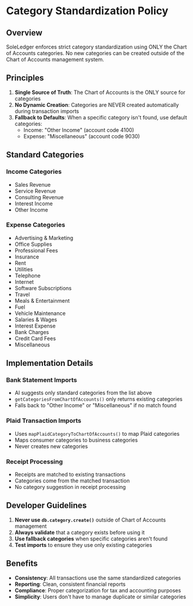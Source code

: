# Category Standardization Policy

## Overview
SoleLedger enforces strict category standardization using ONLY the Chart of Accounts categories. No new categories can be created outside of the Chart of Accounts management system.

## Principles

1. **Single Source of Truth**: The Chart of Accounts is the ONLY source for categories
2. **No Dynamic Creation**: Categories are NEVER created automatically during transaction imports
3. **Fallback to Defaults**: When a specific category isn't found, use default categories:
   - Income: "Other Income" (account code 4100)
   - Expense: "Miscellaneous" (account code 9030)

## Standard Categories

### Income Categories
- Sales Revenue
- Service Revenue
- Consulting Revenue  
- Interest Income
- Other Income

### Expense Categories
- Advertising & Marketing
- Office Supplies
- Professional Fees
- Insurance
- Rent
- Utilities
- Telephone
- Internet
- Software Subscriptions
- Travel
- Meals & Entertainment
- Fuel
- Vehicle Maintenance
- Salaries & Wages
- Interest Expense
- Bank Charges
- Credit Card Fees
- Miscellaneous

## Implementation Details

### Bank Statement Imports
- AI suggests only standard categories from the list above
- `getCategoriesFromChartOfAccounts()` only returns existing categories
- Falls back to "Other Income" or "Miscellaneous" if no match found

### Plaid Transaction Imports
- Uses `mapPlaidCategoryToChartOfAccounts()` to map Plaid categories
- Maps consumer categories to business categories
- Never creates new categories

### Receipt Processing
- Receipts are matched to existing transactions
- Categories come from the matched transaction
- No category suggestion in receipt processing

## Developer Guidelines

1. **Never use `db.category.create()`** outside of Chart of Accounts management
2. **Always validate** that a category exists before using it
3. **Use fallback categories** when specific categories aren't found
4. **Test imports** to ensure they use only existing categories

## Benefits

- **Consistency**: All transactions use the same standardized categories
- **Reporting**: Clean, consistent financial reports
- **Compliance**: Proper categorization for tax and accounting purposes
- **Simplicity**: Users don't have to manage duplicate or similar categories